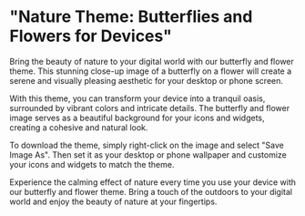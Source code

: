 <!--font:Lato-->

# "Nature Theme: Butterflies and Flowers for Devices"

Bring the beauty of nature to your digital world with our butterfly and flower theme. This stunning close-up image of a butterfly on a flower will create a serene and visually pleasing aesthetic for your desktop or phone screen.

With this theme, you can transform your device into a tranquil oasis, surrounded by vibrant colors and intricate details. The butterfly and flower image serves as a beautiful background for your icons and widgets, creating a cohesive and natural look.

To download the theme, simply right-click on the image and select "Save Image As". Then set it as your desktop or phone wallpaper and customize your icons and widgets to match the theme.

Experience the calming effect of nature every time you use your device with our butterfly and flower theme. Bring a touch of the outdoors to your digital world and enjoy the beauty of nature at your fingertips.

<!--

Write me markdown content of website with wallpaper:

"A close-up of a butterfly on a flower"

The header of the page should not be copy of the text but rather a real content of the website which is using this wallpaper.


---


# Butterfly and Flower Wallpaper

Decorate your desktop or phone screen with this stunning close-up wallpaper of a butterfly on a flower. The vibrant colors and intricate details will bring a touch of nature to your digital world.

To download the wallpaper, simply right-click on the image and select "Save Image As". Then set it as your wallpaper or background image.

Enjoy the beauty of nature every time you look at your device with this mesmerizing butterfly and flower wallpaper.


---


Heading should not include word "wallpaper". The website should not be about the wallpaper itself, wallpaper is just a related background, rewrite whole content.


---


# Discover the Beauty of Nature with Our Butterfly and Flower Theme

Immerse yourself in the captivating world of nature with our butterfly and flower theme. Featuring a stunning close-up of a butterfly on a flower, this theme will bring vibrant colors and intricate details to your digital experience.

With this theme, you can transform your desktop or phone screen into a serene natural landscape. The butterfly and flower image will serve as a beautiful background for your icons and widgets, creating a cohesive and visually pleasing aesthetic.

To download the theme, simply right-click on the image and select "Save Image As". Then set it as your desktop or phone wallpaper and customize your icons and widgets to match the theme.

Experience the tranquility and beauty of nature every time you use your device with our butterfly and flower theme.


---


Heading is too long, rewrite whole content.


---


# Butterfly and Flower Theme: Bring Nature to Your Digital World

Experience the beauty of nature with our butterfly and flower theme. This stunning close-up of a butterfly on a flower will transport you to a serene natural landscape every time you use your device.

With this theme, you can create a cohesive and visually pleasing aesthetic for your desktop or phone screen. The butterfly and flower image serves as a beautiful background for your icons and widgets, bringing vibrant colors and intricate details to your digital experience.

To download the theme, simply right-click on the image and select "Save Image As". Then set it as your desktop or phone wallpaper and customize your icons and widgets to match the theme.

Transform your digital world into a tranquil oasis with our butterfly and flower theme. Enjoy the beauty of nature every time you use your device.


---


Heading is too long, rewrite whole content.


---


# Butterfly and Flower: A Natural Theme for Your Digital Devices

Bring the beauty of nature to your digital world with our butterfly and flower theme. This stunning close-up image of a butterfly on a flower will create a serene and visually pleasing aesthetic for your desktop or phone screen.

With this theme, you can transform your device into a tranquil oasis, surrounded by vibrant colors and intricate details. The butterfly and flower image serves as a beautiful background for your icons and widgets, creating a cohesive and natural look.

To download the theme, simply right-click on the image and select "Save Image As". Then set it as your desktop or phone wallpaper and customize your icons and widgets to match the theme.

Experience the calming effect of nature every time you use your device with our butterfly and flower theme. Bring a touch of the outdoors to your digital world and enjoy the beauty of nature at your fingertips.


---


Write me a Google font which is best fitting for the website.

Pick from the list:
- Montserrat
- Poppins
- Raleway
- Exo 2
- Open Sans
- Futura
- Orbitron
- Alegreya
- Dancing Script
- Lobster
- Playfair Display
- Roboto
- Great Vibes
- Barlow Condensed
- Lato
- IBM Plex Sans
- Inter


Write just the font name nothing else.


---


Lato

-->
